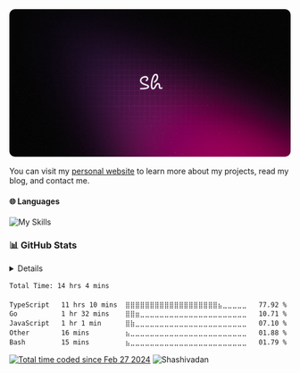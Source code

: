 
<!-- [![logo](./purple-logo.png)](https://github.com/Shashivadan/Shashivadan) -->


<div align="center">
  <a href="https://github.com/Shashivadan">
    <img src="./purple-logo.png" alt="logo" style="border-radius: 10px; max-width: 100%;" />
  </a>
</div>


You can visit my [personal website](https://shashivadan.xyz) to learn more about my projects, read my blog, and contact me.

#### 🌐 Languages

![My Skills](https://skillicons.dev/icons?i=js,html,css,ts,bootstrap,tailwind,react,npm,nodejs,express,next,prisma,git,github,gitlab,bash,linux,aws,postgresql,mongodb,ubuntu,vercel,cloudflare,docker,neovim,vscode)

### 📊 GitHub Stats

<details>

  <table width="100%" >
<tr>
<td>
<img width="1500" src="http://github-profile-summary-cards.vercel.app/api/cards/profile-details?username=Shashivadan&theme=transparent">
</td>
</tr>
</table>

<table width="100%" >
  <tr>
    <td width="50%">
		  <img width="420" src="http://github-profile-summary-cards.vercel.app/api/cards/repos-per-language?username=Shashivadan&theme=transparent">
        </a>
    </td>
    <td width="50%">
		  <img width="420" src="http://github-profile-summary-cards.vercel.app/api/cards/most-commit-language?username=Shashivadan&theme=transparent">
        </a>
    </td>
  </tr>
</table>

<table width="100%" align="center">
  <tr>
    <td width="50%">
		  <img width="420" src="http://github-profile-summary-cards.vercel.app/api/cards/stats?username=Shashivadan&theme=transparent">
        </a>
    </td>
    <td width="50%">
		  <img width="420" src="http://github-profile-summary-cards.vercel.app/api/cards/productive-time?username=Shashivadan&theme=transparent&utcOffset=8">
        </a>
    </td>
  </tr>
</table>
<img width="100%" src="https://github-readme-activity-graph.vercel.app/graph?username=Shashivadan&theme=merko">
<!-- [![](https://github-readme-activity-graph.vercel.app/graph?username=Shashivadan&theme=merko)](https://github.com/Shashivadan/github-readme-activity-graph) -->
</details>

<!--START_SECTION:waka-->

```txt
Total Time: 14 hrs 4 mins

TypeScript   11 hrs 10 mins  ⣿⣿⣿⣿⣿⣿⣿⣿⣿⣿⣿⣿⣿⣿⣿⣿⣿⣿⣿⣦⣀⣀⣀⣀⣀   77.92 %
Go           1 hr 32 mins    ⣿⣿⣶⣀⣀⣀⣀⣀⣀⣀⣀⣀⣀⣀⣀⣀⣀⣀⣀⣀⣀⣀⣀⣀⣀   10.71 %
JavaScript   1 hr 1 min      ⣿⣷⣀⣀⣀⣀⣀⣀⣀⣀⣀⣀⣀⣀⣀⣀⣀⣀⣀⣀⣀⣀⣀⣀⣀   07.10 %
Other        16 mins         ⣦⣀⣀⣀⣀⣀⣀⣀⣀⣀⣀⣀⣀⣀⣀⣀⣀⣀⣀⣀⣀⣀⣀⣀⣀   01.88 %
Bash         15 mins         ⣦⣀⣀⣀⣀⣀⣀⣀⣀⣀⣀⣀⣀⣀⣀⣀⣀⣀⣀⣀⣀⣀⣀⣀⣀   01.79 %
```

<!--END_SECTION:waka-->

<a href="https://wakatime.com/@018de9a6-89c0-447a-9820-65e4876c3d5a"><img src="https://wakatime.com/badge/user/018de9a6-89c0-447a-9820-65e4876c3d5a.svg" alt="Total time coded since Feb 27 2024" /></a>
<img src="https://komarev.com/ghpvc/?username=Shashivadan&label=Profile%20views&color=ce9927&style=flat" alt="Shashivadan" />
